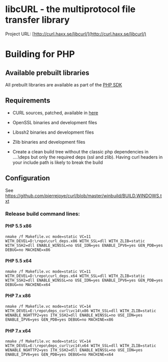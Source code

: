 # libcURL - the multiprotocol file transfer library

Project URL: [http://curl.haxx.se/libcurl/](http://curl.haxx.se/libcurl/)

# Building for PHP

## Available prebuilt libraries

All prebuilt libraries are available as part of the [PHP
SDK](http://windows.php.net/downloads/php-sdk/)

## Requirements

  * CURL sources, patched, available in [here](https://github.com/winlibs)

  * OpenSSL binaries and development files

  * Libssh2 binaries and development files

  * Zlib binaries and development files

  * Create a clean build tree without the classic php dependencies in ..\..\deps but only the required deps (ssl and zlib). Having curl headers in your include path is likely to break the build

## Configuration

See [https://github.com/pierrejoye/curl/blob/master/winbuild/BUILD.WINDOWS.txt
](https://github.com/pierrejoye/curl/blob/master/winbuild/BUILD.WINDOWS.txt)

### Release build command lines:

#### PHP 5.5 x86

	nmake /f Makefile.vc mode=static VC=11 WITH_DEVEL=D:\repo\curl_deps.x86 WITH_SSL=dll WITH_ZLIB=static WITH_SSH2=dll ENABLE_WINSSL=no USE_IDN=yes ENABLE_IPV6=yes GEN_PDB=yes DEBUG=no MACHINE=x86

#### PHP 5.5 x64

	nmake /f Makefile.vc mode=static VC=11 WITH_DEVEL=D:\repo\curl_deps.x64 WITH_SSL=dll WITH_ZLIB=static WITH_SSH2=dll ENABLE_WINSSL=no USE_IDN=yes ENABLE_IPV6=yes GEN_PDB=yes DEBUG=no MACHINE=x64

#### PHP 7.x x86

	nmake /f Makefile.vc mode=static VC=14 WITH_DEVEL=E:\repo\deps_curl\vc14\x86 WITH_SSL=dll WITH_ZLIB=static WENABLE_NGHTTP2=yes ITH_SSH2=dll ENABLE_WINSSL=no USE_IDN=yes ENABLE_IPV6=yes GEN_PDB=yes DEBUG=no MACHINE=x86 

#### PHP 7.x x64

	nmake /f Makefile.vc mode=static VC=14 WITH_DEVEL=E:\repo\deps_curl\vc14\x64 WITH_SSL=dll WITH_ZLIB=static WENABLE_NGHTTP2=yes ITH_SSH2=dll ENABLE_WINSSL=no USE_IDN=yes ENABLE_IPV6=yes GEN_PDB=yes DEBUG=no MACHINE=x64 

